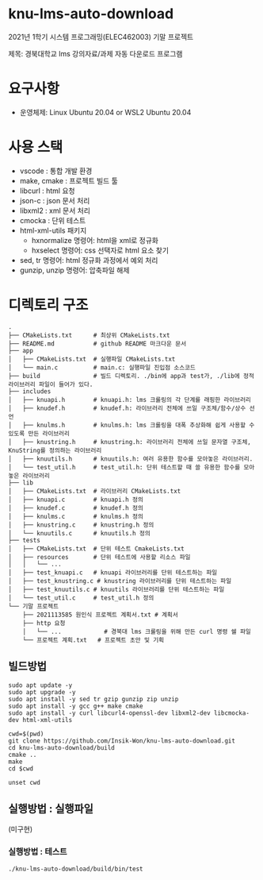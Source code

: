 # knu-lms-auto-download

2021년 1학기 시스템 프로그래밍(ELEC462003) 기말 프로젝트  

제목: 경북대학교 lms 강의자료/과제 자동 다운로드 프로그램

# 요구사항

- 운영체제: Linux Ubuntu 20.04 or WSL2 Ubuntu 20.04

# 사용 스택

- vscode : 통합 개발 환경
- make, cmake : 프로젝트 빌드 툴
- libcurl : html 요청
- json-c : json 문서 처리
- libxml2 : xml 문서 처리
- cmocka : 단위 테스트
- html-xml-utils 패키지
  - hxnormalize 명령어: html을 xml로 정규화
  - hxselect 명령어: css 선택자로 html 요소 찾기
- sed, tr 명령어: html 정규화 과정에서 예외 처리
- gunzip, unzip 명령어: 압축파일 해제


# 디렉토리 구조

```shell
.  
├── CMakeLists.txt      # 최상위 CMakeLists.txt
├── README.md           # github README 마크다운 문서
├── app                 
│   ├── CMakeLists.txt  # 실행파일 CMakeLists.txt
│   └── main.c          # main.c: 실행파일 진입점 소스코드
├── build               # 빌드 디렉토리. ./bin에 app과 test가, ./lib에 정적 라이브러리 파일이 들어가 있다.
├── includes            
│   ├── knuapi.h        # knuapi.h: lms 크롤링의 각 단계를 래핑한 라이브러리
│   ├── knudef.h        # knudef.h: 라이브러리 전체에 쓰일 구조체/함수/상수 선언
│   ├── knulms.h        # knulms.h: lms 크롤링을 대폭 추상화해 쉽게 사용할 수 있도록 만든 라이브러리
│   ├── knustring.h     # knustring.h: 라이브러리 전체에 쓰일 문자열 구조체, KnuString를 정의하는 라이브러리
│   ├── knuutils.h      # knuutils.h: 여러 유용한 함수를 모아놓은 라이브러리.
│   └── test_util.h     # test_util.h: 단위 테스트할 때 쓸 유용한 함수를 모아놓은 라이브러리
├── lib
│   ├── CMakeLists.txt  # 라이브러리 CMakeLists.txt
│   ├── knuapi.c        # knuapi.h 정의
│   ├── knudef.c        # knudef.h 정의
│   ├── knulms.c        # knulms.h 정의
│   ├── knustring.c     # knustring.h 정의
│   └── knuutils.c      # knuutils.h 정의
├── tests
│   ├── CMakeLists.txt  # 단위 테스트 CmakeLists.txt
│   ├── resources       # 단위 테스트에 사용할 리소스 파일
│   │   └── ...
│   ├── test_knuapi.c   # knuapi 라이브러리를 단위 테스트하는 파일
│   ├── test_knustring.c # knustring 라이브러리를 단위 테스트하는 파일
│   ├── test_knuutils.c # knuutils 라이브러리를 단위 테스트하는 파일
│   └── test_util.c     # test_util.h 정의
└── 기말 프로젝트
    ├── 2021113585 원인식 프로젝트 계획서.txt # 계획서
    ├── http 요청
    │   └── ...            # 경북대 lms 크롤링을 위해 만든 curl 명령 쉘 파일
    └── 프로젝트 계획.txt   # 프로젝트 초안 및 기획
```

## 빌드방법

```shell
sudo apt update -y
sudo apt upgrade -y
sudo apt install -y sed tr gzip gunzip zip unzip
sudo apt install -y gcc g++ make cmake
sudo apt install -y curl libcurl4-openssl-dev libxml2-dev libcmocka-dev html-xml-utils

cwd=$(pwd)
git clone https://github.com/Insik-Won/knu-lms-auto-download.git
cd knu-lms-auto-download/build
cmake ..
make
cd $cwd

unset cwd
```

## 실행방법 : 실행파일

(미구현)

### 실행방법 : 테스트

```shell
./knu-lms-auto-download/build/bin/test
```
